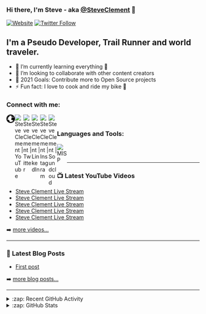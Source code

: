 ### Hi there, I'm Steve - aka [@SteveClement][website] 👋

[![Website](https://img.shields.io/website?label=localhost.lu&style=for-the-badge&url=https%3A%2F%2Flocalhost.lu)](https://localhost.lu)
[![Twitter Follow](https://img.shields.io/twitter/follow/SteveClement?color=1DA1F2&logo=twitter&style=for-the-badge)](https://twitter.com/intent/follow?original_referer=https%3A%2F%2Fgithub.com%2FSteveClement&screen_name=SteveClement)

## I'm a Pseudo Developer, Trail Runner and world traveler.

- 🌱 I’m currently learning everything 🤣
- 👯 I’m looking to collaborate with other content creators
- 🥅 2021 Goals: Contribute more to Open Source projects
- ⚡ Fun fact: I love to cook and ride my bike 🚴

### Connect with me:

[<img align="left" alt="localhost.lu" width="22px" src="https://raw.githubusercontent.com/iconic/open-iconic/master/svg/globe.svg" />][website]
[<img align="left" alt="SteveClement | YouTube" width="22px" src="https://cdn.jsdelivr.net/npm/simple-icons@v3/icons/youtube.svg" />][youtube]
[<img align="left" alt="SteveClement | Twitter" width="22px" src="https://cdn.jsdelivr.net/npm/simple-icons@v3/icons/twitter.svg" />][twitter]
[<img align="left" alt="SteveClement | LinkedIn" width="22px" src="https://cdn.jsdelivr.net/npm/simple-icons@v3/icons/linkedin.svg" />][linkedin]
[<img align="left" alt="SteveClement | Instagram" width="22px" src="https://cdn.jsdelivr.net/npm/simple-icons@v3/icons/instagram.svg" />][instagram]
[<img align="left" alt="SteveClement | Soundcloud" width="22px" src="https://cdn.jsdelivr.net/npm/simple-icons@v3/icons/soundcloud.svg" />][soundcloud]

<br />

### Languages and Tools:

[<img align="left" alt="MISP" width="26px" src="https://raw.githubusercontent.com/MISP/MISP/2.4/INSTALL/logos/misp-logo.png" />][mispplaylist]

<br />
<br />

---

### 📺 Latest YouTube Videos

<!-- YOUTUBE:START -->
- [Steve Clement Live Stream](https://www.youtube.com/watch?v=JLc--uBnM-A)
- [Steve Clement Live Stream](https://www.youtube.com/watch?v=ldgfxtYwpQM)
- [Steve Clement Live Stream](https://www.youtube.com/watch?v=T5cC8I_4n0Q)
- [Steve Clement Live Stream](https://www.youtube.com/watch?v=SKUUo9E0L_8)
- [Steve Clement Live Stream](https://www.youtube.com/watch?v=NdwHxFD_Ndo)
<!-- YOUTUBE:END -->

➡️ [more videos...](https://youtube.com/SteveClement)

---

### 📕 Latest Blog Posts

<!-- BLOG-POST-LIST:START -->
- [First post](https://dev.to/steveclement/first-post-4a52)
<!-- BLOG-POST-LIST:END -->

➡️ [more blog posts...](https://dev.to/SteveClement)

---

<details>
  <summary>:zap: Recent GitHub Activity</summary>
  
<!--START_SECTION:activity-->
1. 🎉 Merged PR [#14](https://github.com/CybersecurityLuxembourg/openxeco-core/pull/14) in [CybersecurityLuxembourg/openxeco-core](https://github.com/CybersecurityLuxembourg/openxeco-core)
2. 💪 Opened PR [#14](https://github.com/CybersecurityLuxembourg/openxeco-core/pull/14) in [CybersecurityLuxembourg/openxeco-core](https://github.com/CybersecurityLuxembourg/openxeco-core)
3. 🎉 Merged PR [#13](https://github.com/CybersecurityLuxembourg/openxeco-core/pull/13) in [CybersecurityLuxembourg/openxeco-core](https://github.com/CybersecurityLuxembourg/openxeco-core)
4. 💪 Opened PR [#13](https://github.com/CybersecurityLuxembourg/openxeco-core/pull/13) in [CybersecurityLuxembourg/openxeco-core](https://github.com/CybersecurityLuxembourg/openxeco-core)
5. 🎉 Merged PR [#12](https://github.com/CybersecurityLuxembourg/openxeco-core/pull/12) in [CybersecurityLuxembourg/openxeco-core](https://github.com/CybersecurityLuxembourg/openxeco-core)
<!--END_SECTION:activity-->

</details>

<details>
  <summary>:zap: GitHub Stats</summary>

  <img align="left" alt="SteveClement's GitHub Stats" src="https://github-readme-stats.vercel.app/api?username=SteveClement&show_icons=true&hide_border=true" />

</details>

[website]: https://localhost.lu
[twitter]: https://twitter.com/SteveClement
[youtube]: https://youtube.com/SteveClement
[instagram]: https://instagram.com/SteveClement	
[soundcloud]: https://soundcloud.com/SteveClement	
[linkedin]: https://linkedin.com/in/SteveClement3
[mispplaylist]: https://www.youtube.com/playlist?list=PLdkk3sJ2VZ_hQUKF931M1rqdwSU3h1BZI
